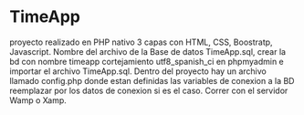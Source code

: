 # TimeApp

proyecto realizado en PHP nativo 3 capas con HTML, CSS, Boostratp, Javascript.
Nombre del archivo de la Base de datos TimeApp.sql, crear la bd con nombre timeapp cortejamiento utf8_spanish_ci en phpmyadmin e importar el archivo TimeApp.sql.
Dentro del proyecto hay un archivo llamado config.php donde estan definidas las variables de conexion a la BD reemplazar por los datos de conexion si es el caso.
Correr con el servidor Wamp o Xamp.
